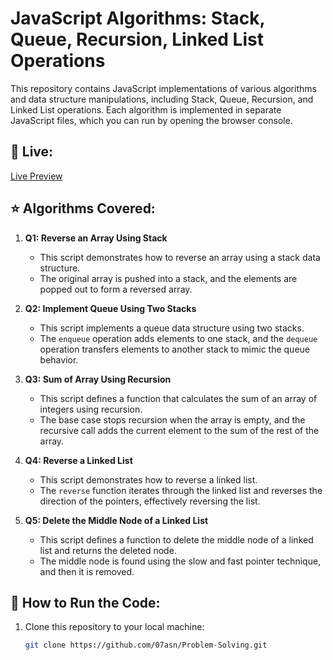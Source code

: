 # JavaScript Algorithms: Stack, Queue, Recursion, Linked List Operations

This repository contains JavaScript implementations of various algorithms and data structure manipulations, including Stack, Queue, Recursion, and Linked List operations. Each algorithm is implemented in separate JavaScript files, which you can run by opening the browser console.

## 🚀 Live:

[Live Preview](https://07asn.github.io/Problem-Solving/)


## ⭐ Algorithms Covered:

1. **Q1: Reverse an Array Using Stack**
   - This script demonstrates how to reverse an array using a stack data structure.
   - The original array is pushed into a stack, and the elements are popped out to form a reversed array.

2. **Q2: Implement Queue Using Two Stacks**
   - This script implements a queue data structure using two stacks.
   - The `enqueue` operation adds elements to one stack, and the `dequeue` operation transfers elements to another stack to mimic the queue behavior.

3. **Q3: Sum of Array Using Recursion**
   - This script defines a function that calculates the sum of an array of integers using recursion.
   - The base case stops recursion when the array is empty, and the recursive call adds the current element to the sum of the rest of the array.

4. **Q4: Reverse a Linked List**
   - This script demonstrates how to reverse a linked list.
   - The `reverse` function iterates through the linked list and reverses the direction of the pointers, effectively reversing the list.

5. **Q5: Delete the Middle Node of a Linked List**
   - This script defines a function to delete the middle node of a linked list and returns the deleted node.
   - The middle node is found using the slow and fast pointer technique, and then it is removed.

## 🔴 How to Run the Code:

1. Clone this repository to your local machine:
   ```bash
   git clone https://github.com/07asn/Problem-Solving.git
